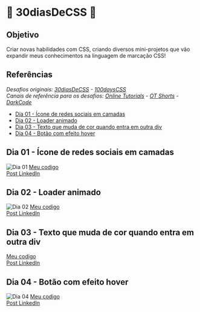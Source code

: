 # 🍃 30diasDeCSS 🍃
## Objetivo
Criar novas habilidades com CSS, criando diversos mini-projetos que vão expandir meus conhecimentos na linguagem de marcação CSS!

## Referências 
*Desafios originais: [30diasDeCSS](https://github.com/MilenaCarecho/30diasDeCSS) - [100daysCSS](https://100dayscss.com/days/1/)* <BR>
*Canais de referência para os desafios: [Online Tutorials](https://www.youtube.com/channel/UCbwXnUipZsLfUckBPsC7Jog) - [OT Shorts](https://www.youtube.com/channel/UCOKmVksbzoKJKmtu7rlEM1A) - [DarkCode](https://www.youtube.com/channel/UCD3KVjbb7aq2OiOffuungzw)*
  
  - [Dia 01 - Ícone de redes sociais em camadas](#id01)
  - [Dia 02 - Loader animado](#id02)
  - [Dia 03 - Texto que muda de cor quando entra em outra div](#id03)
  - [Dia 04 - Botão com efeito hover](#id04)
  
  ## Dia 01 - Ícone de redes sociais em camadas <a name='id01'><a>
![Dia 01](https://media.discordapp.net/attachments/941722116074659863/949432513070256148/gif.gif?width=1024&height=338)
[Meu codigo](https://github.com/liviaonboard/30diasDeCSS/tree/main/desafios/dia01) <BR>
[Post LinkedIn](https://www.linkedin.com/posts/l%C3%ADvia-dias-almeida711_depois-de-um-tempo-sem-conseguir-praticar-activity-6904574803634651136-7DgC) 
  
  ## Dia 02 - Loader animado <a name='id02'><a>
  ![Dia 02](https://media.discordapp.net/attachments/941722116074659863/949432512806010890/loading.gif?width=648&height=434)
[Meu codigo](https://github.com/liviaonboard/30diasDeCSS/tree/main/desafios/dia02) <BR>
[Post LinkedIn](https://www.linkedin.com/posts/l%C3%ADvia-dias-almeida711_30diasdecss-activity-6904879669254922240-YF56) 
  
  ## Dia 03 - Texto que muda de cor quando entra em outra div <a name='id03'><a>
[Meu codigo](https://github.com/liviaonboard/30diasDeCSS/tree/main/desafios/dia03) <BR>
[Post LinkedIn](https://www.linkedin.com/posts/l%C3%ADvia-dias-almeida711_30diasdecss-activity-6905560251559735296-k2B4) 
  
  ## Dia 04 - Botão com efeito hover <a name='id04'><a>
![Dia 04](https://media.discordapp.net/attachments/941722116074659863/949432512558559272/botao-com-efeito.gif?width=733&height=290)
[Meu codigo](https://github.com/liviaonboard/30diasDeCSS/tree/main/desafios/dia04) <BR>
[Post LinkedIn](https://www.linkedin.com/posts/l%C3%ADvia-dias-almeida711_30diasdecss-activity-6905637176672174080-5iO6) 
